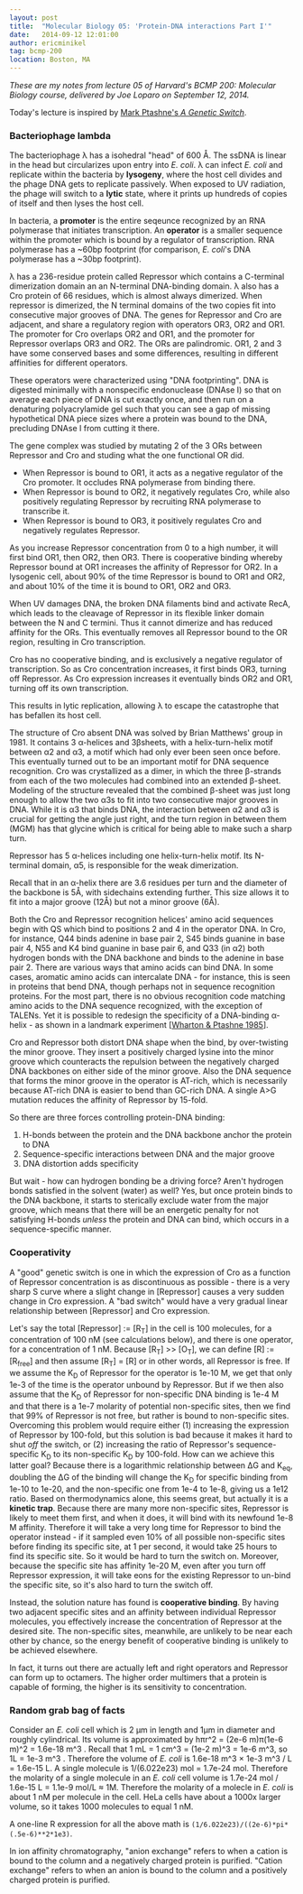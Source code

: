 ```yaml
---
layout: post
title:  "Molecular Biology 05: 'Protein-DNA interactions Part I'"
date:   2014-09-12 12:01:00
author: ericminikel
tag: bcmp-200
location: Boston, MA
---
```


*These are my notes from lecture 05 of Harvard's BCMP 200: Molecular Biology course, delivered by Joe Loparo on September 12, 2014.*

Today's lecture is inspired by [Mark Ptashne's *A Genetic Switch*](http://www.amazon.com/Genetic-Switch-Third-Edition-Revisited/dp/0879697164).

### Bacteriophage lambda

The bacteriophage &lambda; has a isohedral "head" of 600 &Aring;. The ssDNA is linear in the head but circularizes upon entry into *E. coli*. &lambda; can infect *E. coli* and replicate within the bacteria by **lysogeny**, where the host cell divides and the phage DNA gets to replicate passively. When exposed to UV radiation, the phage will switch to a **lytic** state, where it prints up hundreds of copies of itself and then lyses the host cell.

In bacteria, a **promoter** is the entire seqeunce recognized by an RNA polymerase that initiates transcription. An **operator** is a smaller sequence within the promoter which is bound by a regulator of transcription. RNA polymerase has a ~60bp footprint (for comparison, *E. coli*'s DNA polymerase has a ~30bp footprint).

&lambda; has a 236-residue protein called Repressor which contains a C-terminal dimerization domain an an N-terminal DNA-binding domain. &lambda; also has a Cro protein of 66 residues, which is almost always dimerized. When repressor is dimerized, the N terminal domains of the two copies fit into consecutive major grooves of DNA. The genes for Repressor and Cro are adjacent, and share a regulatory region with operators OR3, OR2 and OR1. The promoter for Cro overlaps OR2 and OR1, and the promoter for Repressor overlaps OR3 and OR2. The ORs are palindromic. OR1, 2 and 3 have some conserved bases and some differences, resulting in different affinities for different operators.

These operators were characterized using "DNA footprinting". DNA is digested minimally with a nonspecific endonuclease (DNAse I) so that on average each piece of DNA is cut exactly once, and then run on a denaturing polyacrylamide gel such that you can see a gap of missing hypothetical DNA piece sizes where a protein was bound to the DNA, precluding DNAse I from cutting it there.

The gene complex was studied by mutating 2 of the 3 ORs between Repressor and Cro and studing what the one functional OR did.

+ When Repressor is bound to OR1, it acts as a negative regulator of the Cro promoter. It occludes RNA polymerase from binding there. 
+ When Repressor is bound to OR2, it negatively regulates Cro, while also positively regulating Repressor by recruiting RNA polymerase to transcribe it.
+ When Repressor is bound to OR3, it positively regulates Cro and negatively regulates Repressor.

As you increase Repressor concentration from 0 to a high number, it will first bind OR1, then OR2, then OR3. There is cooperative binding whereby Repressor bound at OR1 increases the affinity of Repressor for OR2. In a lysogenic cell, about 90% of the time Repressor is bound to OR1 and OR2, and about 10% of the time it is bound to OR1, OR2 and OR3.

When UV damages DNA, the broken DNA filaments bind and activate RecA, which leads to the cleavage of Repressor in its flexible linker domain between the N and C termini. Thus it cannot dimerize and has reduced affinity for the ORs. This eventually removes all Repressor bound to the OR region, resulting in Cro transcription. 

Cro has no cooperative binding, and is exclusively a negative regulator of transcription. So as Cro concentration increases, it first binds OR3, turning off Repressor. As Cro expression increases it eventually binds OR2 and OR1, turning off its own transcription.

This results in lytic replication, allowing &lambda; to escape the catastrophe that has befallen its host cell.

The structure of Cro absent DNA was solved by Brian Matthews' group in 1981. It contains 3 &alpha;-helices and 3&beta;sheets, with a helix-turn-helix motif between &alpha;2 and &alpha;3, a motif which had only ever been seen once before. This eventually turned out to be an important motif for DNA sequence recognition. Cro was crystallized as a dimer, in which the three &beta;-strands from each of the two molecules had combined into an extended &beta;-sheet. Modeling of the structure revealed that the combined &beta;-sheet was just long enough to allow the two &alpha;3s to fit into two consecutive major grooves in DNA. While it is &alpha;3 that binds DNA, the interaction between &alpha;2 and &alpha;3 is crucial for getting the angle just right, and the turn region in between them (MGM) has that glycine which is critical for being able to make such a sharp turn.

Repressor has 5 &alpha;-helices including one helix-turn-helix motif. Its N-terminal domain, &alpha;5, is responsible for the weak dimerization.

Recall that in an &alpha;-helix there are 3.6 residues per turn and the diameter of the backbone is 5&Aring;, with sidechains extending further. This size allows it to fit into a major groove (12&Aring;) but not a minor groove (6&Aring;).

Both the Cro and Repressor recognition helices' amino acid sequences begin with QS which bind to positions 2 and 4 in the operator DNA. In Cro, for instance, Q44 binds adenine in base pair 2, S45 binds guanine in base pair 4, N55 and K4 bind guanine in base pair 6, and Q33 (in &alpha;2) both hydrogen bonds with the DNA backhone and binds to the adenine in base pair 2. There are various ways that amino acids can bind DNA. In some cases, aromatic amino acids can intercalate DNA - for instance, this is seen in proteins that bend DNA, though perhaps not in sequence recognition proteins. For the most part, there is no obvious recognition code matching amino acids to the DNA sequence recognized, with the exception of TALENs. Yet it is possible to redesign the specificity of a DNA-binding &alpha;-helix - as shown in a landmark experiment [[Wharton & Ptashne 1985]].

Cro and Repressor both distort DNA shape when the bind, by over-twisting the minor groove. They insert a positively charged lysine into the minor groove which counteracts the repulsion between the negatively charged DNA backbones on either side of the minor groove. Also the DNA sequence that forms the minor groove in the operator is AT-rich, which is necessarily because AT-rich DNA is easier to bend than GC-rich DNA. A single A>G mutation reduces the affinity of Repressor by 15-fold.

So there are three forces controlling protein-DNA binding:

1. H-bonds between the protein and the DNA backbone anchor the protein to DNA
2. Sequence-specific interactions between DNA and the major groove
3. DNA distortion adds specificity

But wait - how can hydrogen bonding be a driving force? Aren't hydrogen bonds satisfied in the solvent (water) as well? Yes, but once protein binds to the DNA backbone, it starts to sterically exclude water from the major groove, which means that there will be an energetic penalty for not satisfying H-bonds *unless* the protein and DNA can bind, which occurs in a sequence-specific manner.

### Cooperativity

A "good" genetic switch is one in which the expression of Cro as a function of Repressor concentration is as discontinuous as possible - there is a very sharp S curve where a slight change in \[Repressor\] causes a very sudden change in Cro expression. A "bad switch" would have a very gradual linear relationship between \[Repressor\] and Cro expression.

Let's say the total \[Repressor\] := \[R<sub>T</sub>\] in the cell is 100 molecules, for a concentration of 100 nM (see calculations below), and there is one operator, for a concentration of 1 nM. Because \[R<sub>T</sub>\] >> \[O<sub>T</sub>\], we can define \[R\] := \[R<sub>free</sub>\] and then assume \[R<sub>T</sub>\] = \[R\] or in other words, all Repressor is free. If we assume the K<sub>D</sub> of Repressor for the operator is 1e-10 M, we get that only 1e-3 of the time is the operator unbound by Repressor. But if we then also assume that the K<sub>D</sub> of Repressor for non-specific DNA binding is 1e-4 M and that there is a 1e-7 molarity of potential non-specific sites, then we find that 99% of Repressor is not free, but rather is bound to non-specific sites. Overcoming this problem would require either (1) increasing the expression of Repressor by 100-fold, but this solution is bad because it makes it hard to shut *off* the switch, or (2) increasing the ratio of Repressor's sequence-specific K<sub>D</sub> to its non-specific K<sub>D</sub> by 100-fold. How can we achieve this latter goal? Because there is a logarithmic relationship between &Delta;G and K<sub>eq</sub>, doubling the &Delta;G of the binding will change the K<sub>D</sub> for specific binding from 1e-10 to 1e-20, and the non-specific one from 1e-4 to 1e-8, giving us a 1e12 ratio. Based on thermodynamics alone, this seems great, but actually it is a **kinetic trap**. Because there are many more non-specific sites, Repressor is likely to meet them first, and when it does, it will bind with its newfound 1e-8 M affinity. Therefore it will take a very long time for Repressor to bind the operator instead - if it sampled even 10% of all possible non-specific sites before finding its specific site, at 1 per second, it would take 25 hours to find its specific site. So it would be hard to turn the switch on. Moreover, because the specific site has affinity 1e-20 M, even after you turn off Repressor expression, it will take eons for the existing Repressor to un-bind the specific site, so it's also hard to turn the switch off.

Instead, the solution nature has found is **cooperative binding**. By having two adjacent specific sites and an affinity between individual Repressor molecules, you effectively increase the concentration of Repressor at the desired site. The non-specific sites, meanwhile, are unlikely to be near each other by chance, so the energy benefit of cooperative binding is unlikely to be achieved elsewhere.

In fact, it turns out there are actually left and right operators and Repressor can form up to octamers. The higher order multimers that a protein is capable of forming, the higher is its sensitivity to concentration.

### Random grab bag of facts

Consider an *E. coli* cell which is 2 &mu;m in length and 1&mu;m in diameter and roughly cylindrical. Its volume is approximated by h&pi;r^2 = (2e-6 m)&pi;(1e-6 m)^2 = 1.6e-18 m^3 . Recall that 1 mL = 1 cm^3 = (1e-2 m)^3 = 1e-6 m^3, so 1L = 1e-3 m^3 . Therefore the volume of *E. coli* is 1.6e-18 m^3 &times; 1e-3 m^3 / L = 1.6e-15 L. A single molecule is 1/(6.022e23) mol = 1.7e-24 mol. Therefore the molarity of a single molecule in an *E. coli* cell volume is 1.7e-24 mol / 1.6e-15 L = 1.1e-9 mol/L &asymp; 1M. Therefore the molarity of a molecle in *E. coli* is about 1 nM per molecule in the cell. HeLa cells have about a 1000x larger volume, so it takes 1000 molecules to equal 1 nM.

A one-line R expression for all the above math is `(1/6.022e23)/((2e-6)*pi*(.5e-6)**2*1e3)`.

In ion affinity chromatography, "anion exchange" refers to when a cation is bound to the column and a negatively charged protein is purified. "Cation exchange" refers to when an anion is bound to the column and a positively charged protein is purified.

[Wharton & Ptashne 1985]: http://www.ncbi.nlm.nih.gov/pubmed/4033758 "Wharton RP, Ptashne M. Changing the binding specificity of a repressor by redesigning an alpha-helix. Nature. 1985 Aug 15-21;316(6029):601-5. PubMed PMID:  4033758."
